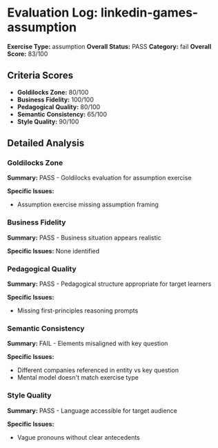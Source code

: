 # Evaluation Log: linkedin-games-assumption

**Exercise Type:** assumption
**Overall Status:** PASS
**Category:** fail
**Overall Score:** 83/100

## Criteria Scores

- **Goldilocks Zone:** 80/100
- **Business Fidelity:** 100/100
- **Pedagogical Quality:** 80/100
- **Semantic Consistency:** 65/100
- **Style Quality:** 90/100

## Detailed Analysis

### Goldilocks Zone
**Summary:** PASS - Goldilocks evaluation for assumption exercise

**Specific Issues:**
- Assumption exercise missing assumption framing

### Business Fidelity
**Summary:** PASS - Business situation appears realistic

**Specific Issues:** None identified

### Pedagogical Quality
**Summary:** PASS - Pedagogical structure appropriate for target learners

**Specific Issues:**
- Missing first-principles reasoning prompts

### Semantic Consistency
**Summary:** FAIL - Elements misaligned with key question

**Specific Issues:**
- Different companies referenced in entity vs key question
- Mental model doesn't match exercise type

### Style Quality
**Summary:** PASS - Language accessible for target audience

**Specific Issues:**
- Vague pronouns without clear antecedents

